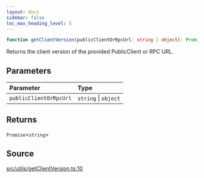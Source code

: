 ```yaml
---
layout: docs
sidebar: false
toc_max_heading_level: 5
---
```


```ts
function getClientVersion(publicClientOrRpcUrl: string | object): Promise<string>;
```

Returns the client version of the provided PublicClient or RPC URL.

## Parameters

| Parameter              | Type                 |
| :--------------------- | :------------------- |
| `publicClientOrRpcUrl` | `string` \| `object` |

## Returns

`Promise`\<`string`\>

## Source

[src/utils/getClientVersion.ts:10](https://github.com/OffchainLabs/arbitrum-orbit-sdk/blob/cfcbd32d6879cf7817a33b24f062a0fd879ea257/src/utils/getClientVersion.ts#L10)
